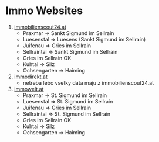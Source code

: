 # Immo Websites

1. [immobilienscout24.at](https://www.immobilienscout24.at/regional/immobilie-kaufen/aktualitaet?region=007003014%2C007003047%2C007002002%2C007002019)
   * Praxmar => Sankt Sigmund im Sellrain
   * Luesenstal => Luesens (Sankt Sigmund im Sellrain)
   * Juifenau => Gries im Sellrain
   * Sellraintal => Sankt Sigmund im Sellrain
   * Gries im Sellrain OK
   * Kuhtai => Silz
   * Ochsengarten => Haiming
2. [immodirekt.at](https://www.immodirekt.at/)
   * netreba lebo vsetky data maju z immobilienscout24.at
3. [immowelt.at](https://www.immowelt.at/)
   * Praxmar => St. Sigmund im Sellrain
   * Luesenstal => St. Sigmund im Sellrain
   * Juifenau => Gries im Sellrain
   * Sellraintal => St. Sigmund im Sellrain
   * Gries im Sellrain OK
   * Kuhtai => Silz
   * Ochsengarten => Haiming
